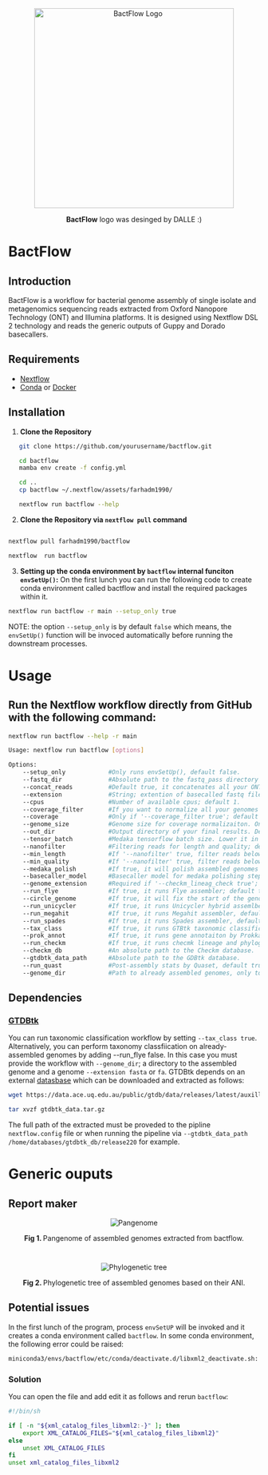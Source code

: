 
<div style="text-align: center; margin-top: 0;">
    <img src="https://github.com/farhadm1990/bactflow/blob/main/logo/logo.png" alt="BactFlow Logo" width="400" height="400"/>
    <p><strong>BactFlow</strong> logo was desinged by DALLE :) </p>
</div>



# BactFlow

## Introduction

BactFlow is a workflow for bacterial genome assembly of single isolate and metagenomics sequencing reads extracted from Oxford Nanopore Technology (ONT) and Illumina platforms. It is designed using Nextflow DSL 2 technology and reads the generic outputs of Guppy and Dorado basecallers.

## Requirements

- [Nextflow](https://www.nextflow.io/docs/latest/index.html)
- [Conda](https://docs.conda.io/en/latest/miniconda.html) or [Docker](https://www.docker.com/)

## Installation

1. **Clone the Repository**
```sh
   git clone https://github.com/yourusername/bactflow.git

   cd bactflow
   mamba env create -f config.yml

   cd ..
   cp bactflow ~/.nextflow/assets/farhadm1990/

   nextflow run bactflow --help
```

2. **Clone the Repository via `nextflow pull` command**
```sh

nextflow pull farhadm1990/bactflow

nextflow  run bactflow
```

3. **Setting up the conda environment by `bactflow` internal funciton `envSetUp()`:**
On the first lunch you can run the following code to create conda environment called bactflow and install the required packages within it.
```sh
nextflow run bactflow -r main --setup_only true
```
NOTE: the option `--setup_only` is by default `false` which means, the `envSetUp()` function will be invoced automatically before running the downstream processes. 
  


# Usage
## Run the Nextflow workflow directly from GitHub with the following command:

```sh
nextflow run bactflow --help -r main

Usage: nextflow run bactflow [options]

Options:
    --setup_only            #Only runs envSetUp(), default false.
    --fastq_dir             #Absolute path to the fastq_pass directory (required). 
    --concat_reads          #Default true, it concatenates all your ONT basecaller 4000-chunk reads into one fastq file. Set it to false if it is already concatenated.
    --extension             #String; extention of basecalled fastq files; default '.fastq.gz'
    --cpus                  #Number of available cpus; default 1.
    --coverage_filter       #If you want to normalize all your genomes to a certain coverage (default false).
    --coverage              #Only if '--coverage_filter true'; default is 50.
    --genome_size           #Genome size for coverage normalizaiton. Only if '--coverage_filter true'; default is 6.
    --out_dir               #Output directory of your final results. Default "genebrosh_output"
    --tensor_batch          #Medaka tensorflow batch size. Lower it in low coverage genomes. Default 200.
    --nanofilter            #Filtering reads for length and quality; default true.
    --min_length            #If '--nanofilter' true, filter reads below a certain read length (default 1000). 
    --min_quality           #If '--nanofilter' true, filter reads below a certain read quality (default 16 for R10.4.1 flowcells). 
    --medaka_polish         #If true, it will polish assembled genomes by medaka (dfault false).
    --basecaller_model      #Basecaller model for medaka polishing step. 'r1041_e82_400bps_hac_v4.2.0'
    --genome_extension      #Required if '--checkm_lineag_check true'; default fasta.
    --run_flye              #If true, it runs Flye assembler; default true.
    --circle_genome         #If true, it will fix the start of the genome to an arbitrary gene, e.g. dnaA. Default true.
    --run_unicycler         #If true, it runs Unicycler hybrid assemlber, default false.
    --run_megahit           #If true, it runs Megahit assembler, default false.
    --run_spades            #If true, it runs Spades assembler, default false.
    --tax_class             #If true, it runs GTBtk taxonomic classification, default false.
    --prok_annot            #If true, it runs gene annotaiton by Prokka, default false. 
    --run_checkm            #If true, it runs checmk lineage and phylogenetic tree workflow.
    --checkm_db             #An absolute path to the Checkm database.  
    --gtdbtk_data_path      #Absolute path to the GDBtk database. 
    --run_quast             #Post-assembly stats by Quaset, default true.
    --genome_dir            #Path to already assembled genomes, only to run post-assembly tasks, e.g. taxonomy classification, gene annotations and quast or checkm

```

## Dependencies

<h3> <a href="https://github.com/Ecogenomics/GTDBTk/tree/master" target="_blank">GTDBtk</a></h3> 
<p>You can run taxonomic classification workflow by setting <code>--tax_class true</code>. Alternatively, you can perform taxonomy classfiication on already-assembled genomes by adding <cod>--run_flye false</code>. In this case you must provide the workflow with <code>--genome_dir</code>; a directory to the assembled genome and a genome <code>--extension fasta</code> or <code>fa</code>. GTDBtk depends on an external <a href="https://ecogenomics.github.io/GTDBTk/installing/index.html">datasbase</a> which can be downloaded and extracted as follows:  </p>

```sh
wget https://data.ace.uq.edu.au/public/gtdb/data/releases/latest/auxillary_files/gtdbtk_package/full_package/gtdbtk_data.tar.gz

tar xvzf gtdbtk_data.tar.gz
```

<p>The full path of the extracted must be proveded to the pipline <code>nextflow.config</code> file or when running the pipeline via <code>--gtdbtk_data_path /home/databases/gtdbtk_db/release220</code> for example. 
</p>

# Generic ouputs 

## Report maker

<div style="text-align: center; margin-top: 10;">
    <img src="https://github.com/farhadm1990/bactflow/blob/main/pix/pan_genome.png" alt="Pangenome" style="max-width: 100%; height: auto;"/>
    <p><strong>Fig 1. </strong> Pangenome of assembled genomes extracted from bactflow. </p>
</div><br>

<div style="text-align: center; margin-top: 10;">
    <img src="https://github.com/farhadm1990/bactflow/blob/main/pix/tree_genome.png" alt="Phylogenetic tree" style="max-width: 100%; height: auto;"/>
    <p><strong>Fig 2. </strong> Phylogenetic tree of assembled genomes based on their ANI. </p>
</div>


## Potential issues

In the first lunch of the program, process `envSetUP` will be invoked and it creates a conda environment called `bactflow`. In some conda environment, the following error could be raised:
```sh
miniconda3/envs/bactflow/etc/conda/deactivate.d/libxml2_deactivate.sh: line 3: xml_catalog_files_libxml2: unbound variable
```
### Solution 
You can open the file and add edit it as follows and rerun `bactflow`:
```sh
#!/bin/sh

if [ -n "${xml_catalog_files_libxml2:-}" ]; then
    export XML_CATALOG_FILES="${xml_catalog_files_libxml2}"
else
    unset XML_CATALOG_FILES
fi
unset xml_catalog_files_libxml2


```

